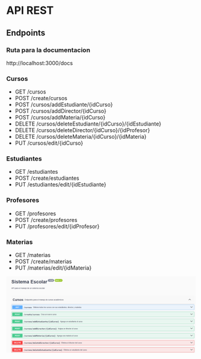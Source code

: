 # API REST

## Endpoints
### Ruta para la documentacion
http://localhost:3000/docs

### Cursos
- GET /cursos
- POST /create/cursos
- POST /cursos/addEstudiante/{idCurso}
- POST /cursos/addDirector/{idCurso}
- POST /cursos/addMateria/{idCurso}
- DELETE /cursos/deleteEstudiante/{idCurso}/{idEstudiante}
- DELETE /cursos/deleteDirector/{idCurso}/{idProfesor}
- DELETE /cursos/deleteMateria/{idCurso}/{idMateria}
- PUT /cursos/edit/{idCurso}

### Estudiantes
- GET /estudiantes
- POST /create/estudiantes
- PUT /estudiantes/edit/{idEstudiante}

### Profesores
- GET /profesores
- POST /create/profesores
- PUT /profesores/edit/{idProfesor}

### Materias
- GET /materias
- POST /create/materias
- PUT /materias/edit/{idMateria}

![docs](./imgs/docs.png)